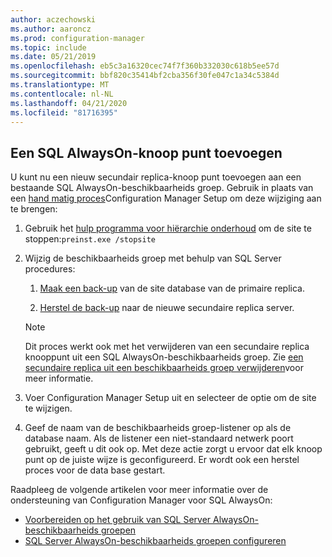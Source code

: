 ```yaml
---
author: aczechowski
ms.author: aaroncz
ms.prod: configuration-manager
ms.topic: include
ms.date: 05/21/2019
ms.openlocfilehash: eb5c3a16320cec74f7f360b332030c618b5ee57d
ms.sourcegitcommit: bbf820c35414bf2cba356f30fe047c1a34c5384d
ms.translationtype: MT
ms.contentlocale: nl-NL
ms.lasthandoff: 04/21/2020
ms.locfileid: "81716395"
---
```

## <a name="add-a-sql-alwayson-node"></a><a name="bkmk_sqlao"></a>Een SQL AlwaysOn-knoop punt toevoegen

<!--3127336-->

U kunt nu een nieuw secundair replica-knoop punt toevoegen aan een bestaande SQL AlwaysOn-beschikbaarheids groep. Gebruik in plaats van een [hand matig proces](../../../../servers/deploy/configure/configure-aoag.md#bkmk_sync)Configuration Manager Setup om deze wijziging aan te brengen:

1. Gebruik het [hulp programma voor hiërarchie onderhoud](../../../../servers/manage/hierarchy-maintenance-tool-preinst.exe.md) om de site te stoppen:`preinst.exe /stopsite`

1. Wijzig de beschikbaarheids groep met behulp van SQL Server procedures:

    1. [Maak een back-up](https://docs.microsoft.com/sql/relational-databases/backup-restore/create-a-full-database-backup-sql-server?view=sql-server-2017) van de site database van de primaire replica.

    1. [Herstel de back-up](https://docs.microsoft.com/sql/relational-databases/backup-restore/restore-a-database-backup-using-ssms?view=sql-server-2017) naar de nieuwe secundaire replica server.

    > [!Note]  
    > Dit proces werkt ook met het verwijderen van een secundaire replica knooppunt uit een SQL AlwaysOn-beschikbaarheids groep. Zie [een secundaire replica uit een beschikbaarheids groep verwijderen](https://docs.microsoft.com/sql/database-engine/availability-groups/windows/remove-a-secondary-replica-from-an-availability-group-sql-server?view=sql-server-2017)voor meer informatie.

1. Voer Configuration Manager Setup uit en selecteer de optie om de site te wijzigen.

1. Geef de naam van de beschikbaarheids groep-listener op als de database naam. Als de listener een niet-standaard netwerk poort gebruikt, geeft u dit ook op. Met deze actie zorgt u ervoor dat elk knoop punt op de juiste wijze is geconfigureerd. Er wordt ook een herstel proces voor de data base gestart.

Raadpleeg de volgende artikelen voor meer informatie over de ondersteuning van Configuration Manager voor SQL AlwaysOn:

- [Voorbereiden op het gebruik van SQL Server AlwaysOn-beschikbaarheids groepen](../../../../servers/deploy/configure/sql-server-alwayson-for-a-highly-available-site-database.md)
- [SQL Server AlwaysOn-beschikbaarheids groepen configureren](../../../../servers/deploy/configure/configure-aoag.md)

